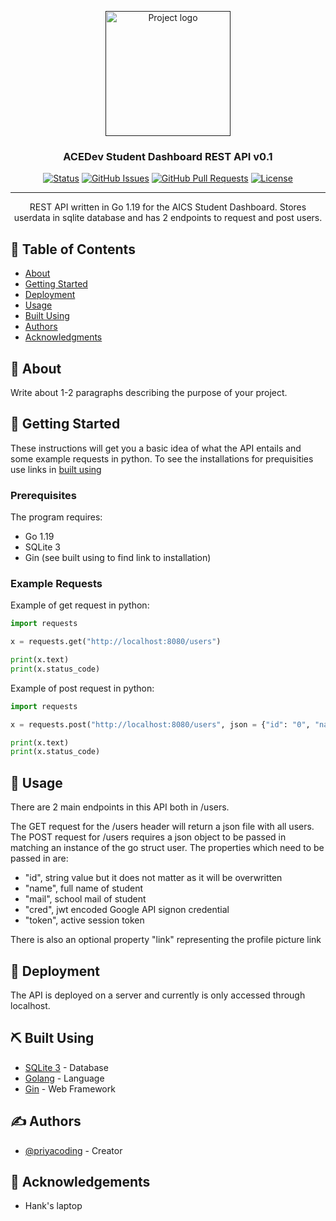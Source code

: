 <p align="center">
  <a href="" rel="noopener">
 <img width=200px height=200px src="https://i.imgur.com/6wj0hh6.jpg" alt="Project logo"></a>
</p>

<h3 align="center">ACEDev Student Dashboard REST API v0.1</h3>

<div align="center">

[![Status](https://img.shields.io/badge/status-active-success.svg)]()
[![GitHub Issues](https://img.shields.io/github/issues/kylelobo/The-Documentation-Compendium.svg)](https://github.com/kylelobo/The-Documentation-Compendium/issues)
[![GitHub Pull Requests](https://img.shields.io/github/issues-pr/kylelobo/The-Documentation-Compendium.svg)](https://github.com/kylelobo/The-Documentation-Compendium/pulls)
[![License](https://img.shields.io/badge/license-MIT-blue.svg)](/LICENSE)

</div>

---

<p align="center"> REST API written in Go 1.19 for the AICS Student Dashboard. Stores userdata in sqlite database and has 2 endpoints to request and post users.
    <br> 
</p>

## 📝 Table of Contents

- [About](#about)
- [Getting Started](#getting_started)
- [Deployment](#deployment)
- [Usage](#usage)
- [Built Using](#built_using)
- [Authors](#authors)
- [Acknowledgments](#acknowledgement)

## 🧐 About <a name = "about"></a>

Write about 1-2 paragraphs describing the purpose of your project.

## 🏁 Getting Started <a name = "getting_started"></a>

These instructions will get you a basic idea of what the API entails and some example requests in python. To see the installations for prequisities use links in [built using](#⛏️-built-using)

### Prerequisites

The program requires:
- Go 1.19
- SQLite 3
- Gin (see built using to find link to installation)

### Example Requests

Example of get request in python:

```python
import requests

x = requests.get("http://localhost:8080/users")

print(x.text)
print(x.status_code)
```

Example of post request in python:

```python
import requests

x = requests.post("http://localhost:8080/users", json = {"id": "0", "name": "John Doe", "mail": "j.doe@gmail.com", "cred": "cred", "token": "token", "link": ""})

print(x.text)
print(x.status_code)
```

## 🎈 Usage <a name="usage"></a>

There are 2 main endpoints in this API both in /users.

The GET request for the /users header will return a json file with all users. The POST request for /users requires a json object to be passed in matching an instance of the go struct user. The properties which need to be passed in are:

- "id", string value but it does not matter as it will be overwritten
- "name", full name of student
- "mail", school mail of student
- "cred", jwt encoded Google API signon credential
- "token", active session token

There is also an optional property "link" representing the profile picture link

## 🚀 Deployment <a name = "deployment"></a>

The API is deployed on a server and currently is only accessed through localhost.

## ⛏️ Built Using <a name = "built_using"></a>

- [SQLite 3](https://www.sqlite.org/index.html) - Database
- [Golang](https://go.dev/) - Language
- [Gin](https://github.com/gin-gonic/gin) - Web Framework

## ✍️ Authors <a name = "authors"></a>

- [@priyacoding](https://github.com/priyacoding) - Creator

## 🎉 Acknowledgements <a name = "acknowledgement"></a>

- Hank's laptop

